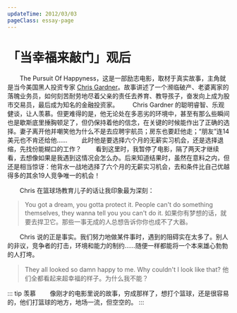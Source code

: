```yaml
---
updateTime: 2012/03/03
pageClass: essay-page
---
```

# 「当幸福来敲门」观后
　　The Pursuit Of Happyness，这是一部励志电影，取材于真实故事，主角就是当今美国黑人投资专家 [Chris Gardner](http://baike.baidu.com/view/1672720.htm)。故事讲述了一个濒临破产、老婆离家的落魄业务员，如何刻苦耐劳地尽着父亲的责任去养育、教导孩子，奋发向上成为股市交易员，最后成为知名的金融投资家。
　　Chris Gardner 的聪明睿智、乐观健谈，让人羡慕。但更难得的是，他无论处在多恶劣的环境中，甚至有那么些瞬间也是歇斯底里捶胸顿足了，但仍保持着他的信念，在关键的时候能作出了正确的选择。妻子离开他并嘲笑他为什么不是去应聘宇航员；房东也要赶他走；“朋友”连14美元也不肯还给他……
　　此时他是要选择六个月的无薪实习机会，还是选择退缩，先找份能糊口的工作？
　　看到这里时，我暂停了电影，隔了两天才继续看，去想像如果是我遇到这情况会怎么办。后来知道结果时，虽然在意料之内，但还是相当惊讶：他背水一战地选择了六个月的无薪实习机会，去和条件比自己优越得多的其余19人竞争唯一的机会！

　　Chris 在篮球场教育儿子的话让我印象最为深刻：
> You got a dream, you gotta protect it. People can't do something themselves, they wanna tell you you can't do it.
> 如果你有梦想的话，就要去捍卫它。那些一事无成的人总想告诉你你也成不了大器。
>
　　Chris 说的正是事实。我们努力地做某件事时，遇到的阻碍实在太多了。别人的非议，竞争者的打击，环境和能力的制约……随便一样都能将一个本来雄心勃勃的人打垮。

> They all looked so damn happy to me. Why couldn't I look like that?
> 他们全都看起来超幸福的样子。为什么我不能？  
> 

::: tip 羡慕
　　像刚才的电影里说的故事，穷成那样了，想打个篮球，还是很容易的，他们打篮球的地方，地场一流，但空空的。
:::


